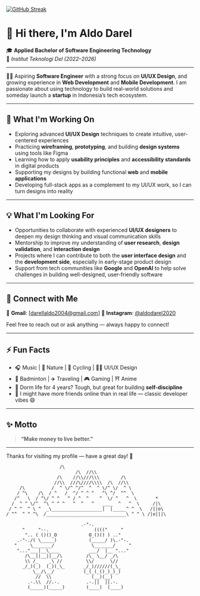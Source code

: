 [![GitHub Streak](https://github-readme-streak-stats.herokuapp.com?user=aldodarel&theme=github-dark-blue&hide_border=true&border_radius=0&card_width=520&card_height=250)](https://git.io/streak-stats)

# 👋 Hi there, I'm Aldo Darel

🎓 **Applied Bachelor of Software Engineering Technology**  
📍 *Institut Teknologi Del (2022–2026)*

---

👨‍💻 Aspiring **Software Engineer** with a strong focus on **UI/UX Design**, and growing experience in **Web Development** and **Mobile Development**. I am passionate about using technology to build real-world solutions and someday launch a **startup** in Indonesia’s tech ecosystem.

---

## 🚀 What I'm Working On

- Exploring advanced **UI/UX Design** techniques to create intuitive, user-centered experiences  
- Practicing **wireframing**, **prototyping**, and building **design systems** using tools like Figma  
- Learning how to apply **usability principles** and **accessibility standards** in digital products  
- Supporting my designs by building functional **web** and **mobile applications**  
- Developing full-stack apps as a complement to my UI/UX work, so I can turn designs into reality

---

## 💡 What I'm Looking For

- Opportunities to collaborate with experienced **UI/UX designers** to deepen my design thinking and visual communication skills  
- Mentorship to improve my understanding of **user research**, **design validation**, and **interaction design**  
- Projects where I can contribute to both the **user interface design** and the **development side**, especially in early-stage product design  
- Support from tech communities like **Google** and **OpenAI** to help solve challenges in building well-designed, user-friendly software  

---

## 💬 Connect with Me

📩 **Gmail**: [darellaldo2004@gmail.com]
📸 **Instagram**: [@aldodarel2020](https://instagram.com/aldodarel2020)

Feel free to reach out or ask anything — always happy to connect!

---

## ⚡ Fun Facts

- 🎧 Music | 🍃 Nature | 🚴 Cycling | 🧑‍💻 UI/UX Design  
- 🏸 Badminton | ✈️ Traveling | 🎮 Gaming | ⛩️ Anime  
- 🏢 Dorm life for 4 years? Tough, but great for building **self-discipline**  
- 📲 I might have more friends online than in real life — classic developer vibes 😄

---

## ✨ Motto

> **“Make money to live better.”**

---

Thanks for visiting my profile — have a great day! 🙌




                        /\
                              /\  //\\
                       /\    //\\///\\\        /\
                      //\\  ///\////\\\\  /\  //\\
         /\          /  ^ \/^ ^/^  ^  ^ \/^ \/  ^ \
        / ^\    /\  / ^   /  ^/ ^ ^ ^   ^\ ^/  ^^  \
       /^   \  / ^\/ ^ ^   ^ / ^  ^    ^  \/ ^   ^  \       *
      /  ^ ^ \/^  ^\ ^ ^ ^   ^  ^   ^   ____  ^   ^  \     /|\
     / ^ ^  ^ \ ^  _\___________________|  |_____^ ^  \   /||o\
    / ^^  ^ ^ ^\  /______________________________\ ^ ^ \ /|o|||\
  
                                .-"-.                          
          "     "--.                 (((("     "
           ".. ( ()()_O            O_()() ) .."
        .-"-./( \_____)            (_____/ )\.-"-.
       "     \_______/              \_______/     "
        "..."___|__\____           ___/  |__ "..."
           /\__||__||__/\         /\_ \__/ _/\
           \\ /_    _\ //         \\/      \//
          _/_)(_)  (_)(_\_       _/_)//////(_\_
              \__/\__/           (_(_(_()_)_)_)
               //  \\               (__)(__)
            .-.\\  //.-.          .-.||  ||.-.
            (_____)(_____)        (____)  (____)

